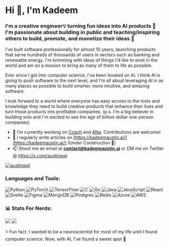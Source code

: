 <h1 align="left">Hi 👋, I'm Kadeem</h1>
<h3 align="left">I'm a creative engineer💡 turning fun ideas into AI products 🤖 I'm passionate about building in public and teaching/inspiring others to build, promote, and monetize their ideas 🚀</h3>

<p>
  I've built software professionally for almost 10 years, launching products that serve hundreds of thousands of users in sectors such as banking and renewable energy. I'm brimming with ideas of things I'd like to exist in the world and am on a mission to bring as many of them to life as possible.
</p>
<p>
  Ever since I got into computer science, I've been hooked on AI. I think AI is going to push software to the next level, and I'm all about leveraging AI in as many places as possible to build smarter, more intuitive, and amazing software.
</p>

<p>
  I look forward to a world where everyone has easy access to the tools and knowledge they need to build creative products that enhance their lives and turn those products into profitable companies. (p.s. I'm a big believer in building solo and I'm excited to see the age of billion-dollar one-person companies)
</p>

- 🔭 I’m currently working on [Coach](https://github.com/austinagii/coach.ai) and [ANa](https://github.com/austinagii/ANa). Contributions are welcome!
- 📝 I regularly write articles on [https://kadeemaustin.ai/](https://kadeemaustin.ai/) (Under Construction 🔨)
- 📫 Shoot me an email at **contact@kadeemaustin.ai** or DM me on Twitter @ https://x.com/austinagii

<p align="left"> 
  <a href="https://twitter.com/austinagii" target="blank">
    <img src="https://img.shields.io/twitter/follow/austinagii?logo=twitter&style=for-the-badge" alt="austinagii" />
  </a> 
</p>

<h3 align="left">Languages and Tools:</h3>

![Python](https://img.shields.io/badge/python-3670A0?style=for-the-badge&logo=python&logoColor=ffdd54)
![PyTorch](https://img.shields.io/badge/PyTorch-%23EE4C2C.svg?style=for-the-badge&logo=PyTorch&logoColor=white)
![TensorFlow](https://img.shields.io/badge/TensorFlow-%23FF6F00.svg?style=for-the-badge&logo=TensorFlow&logoColor=white) 
![C](https://img.shields.io/badge/c-%2300599C.svg?style=for-the-badge&logo=c&logoColor=white) 
![Go](https://img.shields.io/badge/go-%2300ADD8.svg?style=for-the-badge&logo=go&logoColor=white) 
![Java](https://img.shields.io/badge/java-%23ED8B00.svg?style=for-the-badge&logo=openjdk&logoColor=white)
![JavaScript](https://img.shields.io/badge/javascript-%23323330.svg?style=for-the-badge&logo=javascript&logoColor=%23F7DF1E) 
![React](https://img.shields.io/badge/react-%2320232a.svg?style=for-the-badge&logo=react&logoColor=%2361DAFB) 
![Svelte](https://img.shields.io/badge/svelte-%23f1413d.svg?style=for-the-badge&logo=svelte&logoColor=white) 
![Figma](https://img.shields.io/badge/figma-%23F24E1E.svg?style=for-the-badge&logo=figma&logoColor=white) 
![MongoDB](https://img.shields.io/badge/MongoDB-%234ea94b.svg?style=for-the-badge&logo=mongodb&logoColor=white) 
![Postgres](https://img.shields.io/badge/postgres-%23316192.svg?style=for-the-badge&logo=postgresql&logoColor=white) 
![Redis](https://img.shields.io/badge/redis-%23DD0031.svg?style=for-the-badge&logo=redis&logoColor=white) 
![Azure](https://img.shields.io/badge/azure-%230072C6.svg?style=for-the-badge&logo=microsoftazure&logoColor=white) 
![AWS](https://img.shields.io/badge/AWS-%23FF9900.svg?style=for-the-badge&logo=amazon-aws&logoColor=white) 

<h3 align="left"> 📊 Stats For Nerds: </h3>

![](https://github-readme-stats.vercel.app/api?username=austinagii&theme=github_dark_dimmed&hide_border=false&include_all_commits=true&count_private=false)
![](https://github-readme-streak-stats.herokuapp.com/?user=austinagii&theme=github_dark_dimmed&hide_border=false)

⚡ Fun fact: I wanted to be a neuroscientist for most of my life until I found computer science. Now, with AI, I've found a sweet spot 😬
